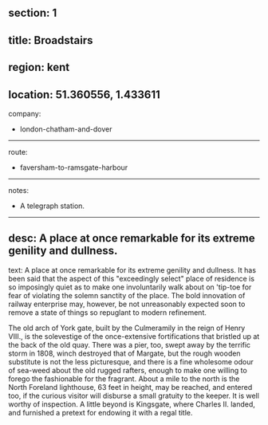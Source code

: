 section: 1
----
title: Broadstairs
----
region: kent
----
location: 51.360556, 1.433611
----
company:
- london-chatham-and-dover
----
route:
- faversham-to-ramsgate-harbour
----
notes:
- A telegraph station.
----
desc: A place at once remarkable for its extreme genility and dullness.
----
text: A place at once remarkable for its extreme genility and dullness. It has been said that the aspect of this "exceedingly select" place of residence is so imposingly quiet as to make one involuntarily walk about on 'tip-toe for fear of violating the solemn sanctity of the place. The bold innovation of railway enterprise may, however, be not unreasonably expected soon to remove a state of things so repuglant to modern refinement.

The old arch of York gate, built by the Culmeramily in the reign of Henry VIII., is the solevestige of the once-extensive fortifications that bristled up at the back of the old quay. There was a pier, too, swept away by the terrific storm in 1808, winch destroyed that of Margate, but the rough wooden substitute is not the less picturesque, and there is a fine wholesome odour of sea-weed about the old rugged rafters, enough to make one willing to forego the fashionable for the fragrant. About a mile to the north is the North Foreland lighthouse, 63 feet in height, may be reached, and entered too, if the curious visitor will disburse a small gratuity to the keeper. It is well worthy of inspection. A little beyond is Kingsgate, where Charles II. landed, and furnished a pretext for endowing it with a regal title.
